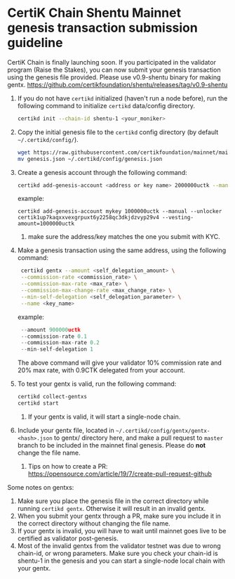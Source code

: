 # CertiK Chain Shentu Mainnet genesis transaction submission guideline

CertiK Chain is finally launching soon. If you participated in the validator program (Raise the Stakes), you can now submit your genesis transaction using the genesis file provided.
Please use v0.9-shentu binary for making gentx. https://github.com/certikfoundation/shentu/releases/tag/v0.9-shentu

1. If you do not have `certikd` initialized (haven't run a node before), run the following command to initialize `certikd` data/config directory.
   ```bash
   certikd init --chain-id shentu-1 <your_moniker> 
   ```
1. Copy the initial genesis file to the `certikd` config directory (by default `~/.certikd/config/`).
    ```bash
    wget https://raw.githubusercontent.com/certikfoundation/mainnet/main/config/genesis.json .
    mv genesis.json ~/.certikd/config/genesis.json
    ```
   
2. Create a genesis account through the following command:
    ```bash
    certikd add-genesis-account <address or key name> 2000000uctk --manual --unlocker certik1up7kaqxxvexgrpuxt6y2258qc3dkjdzvyp29v4 --vesting-amount=1000000uctk
   ```
   example:
   ```
   certikd add-genesis-account mykey 1000000uctk --manual --unlocker certik1up7kaqxxvexgrpuxt6y2258qc3dkjdzvyp29v4 --vesting-amount=1000000uctk
    ```
   1. make sure the address/key matches the one you submit with KYC.
3. Make a genesis transaction using the same address, using the following command:
   ```bash
    certikd gentx --amount <self_delegation_amount> \
    --commission-rate <commission_rate> \
    --commission-max-rate <max_rate> \
    --commission-max-change-rate <max_change_rate> \
    --min-self-delegation <self_delegation_parameter> \
    --name <key_name>
   ```
   example:
   ```go
    --amount 900000uctk
    --commission-rate 0.1
    --commission-max-rate 0.2
    --min-self-delegation 1
   ```
   The above command will give your validator 10% commission rate and 20% max rate, with 0.9CTK delegated from your account.
4. To test your gentx is valid, run the following command:
    ```bash
    certikd collect-gentxs
    certikd start
    ```
   1. If your gentx is valid, it will start a single-node chain.
5. Include your gentx file, located in `~/.certikd/config/gentx/gentx-<hash>.json` to gentx/ directory here, and make a pull request to `master` branch to be included in the mainnet final genesis. Please do <b>not</b> change the file name.
    1. Tips on how to create a PR: https://opensource.com/article/19/7/create-pull-request-github
    
Some notes on gentxs:
1. Make sure you place the genesis file in the correct directory while running `certikd gentx`. Otherwise it will result in an invalid gentx.
2. When you submit your gentx through a PR, make sure you include it in the correct directory without changing the file name.
3. If your gentx is invalid, you will have to wait until mainnet goes live to be certified as validator post-genesis. 
4. Most of the invalid gentxs from the validator testnet was due to wrong chain-id, or wrong parameters. Make sure you check your chain-id is shentu-1 in the genesis and you can start a single-node local chain with your gentx.
